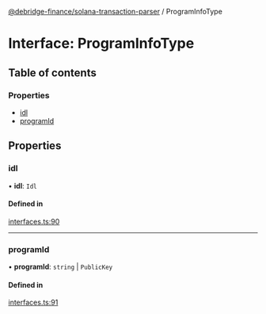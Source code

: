 [@debridge-finance/solana-transaction-parser](../README.md) / ProgramInfoType

# Interface: ProgramInfoType

## Table of contents

### Properties

- [idl](ProgramInfoType.md#idl)
- [programId](ProgramInfoType.md#programid)

## Properties

### idl

• **idl**: `Idl`

#### Defined in

[interfaces.ts:90](https://github.com/debridge-finance/solana-tx-parser-public/blob/b05f439/src/interfaces.ts#L90)

___

### programId

• **programId**: `string` \| `PublicKey`

#### Defined in

[interfaces.ts:91](https://github.com/debridge-finance/solana-tx-parser-public/blob/b05f439/src/interfaces.ts#L91)
